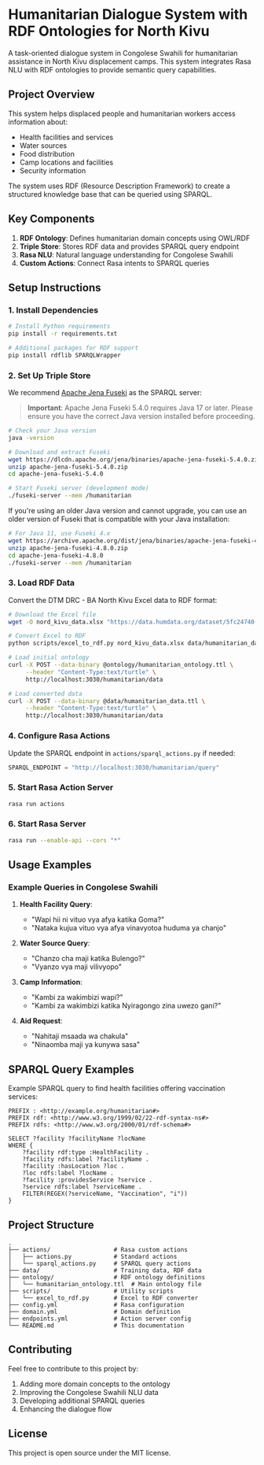 # Humanitarian Dialogue System with RDF Ontologies for North Kivu

A task-oriented dialogue system in Congolese Swahili for humanitarian assistance in North Kivu displacement camps. This system integrates Rasa NLU with RDF ontologies to provide semantic query capabilities.

## Project Overview

This system helps displaced people and humanitarian workers access information about:
- Health facilities and services
- Water sources
- Food distribution
- Camp locations and facilities
- Security information

The system uses RDF (Resource Description Framework) to create a structured knowledge base that can be queried using SPARQL.

## Key Components

1. **RDF Ontology**: Defines humanitarian domain concepts using OWL/RDF
2. **Triple Store**: Stores RDF data and provides SPARQL query endpoint
3. **Rasa NLU**: Natural language understanding for Congolese Swahili
4. **Custom Actions**: Connect Rasa intents to SPARQL queries

## Setup Instructions

### 1. Install Dependencies

```bash
# Install Python requirements
pip install -r requirements.txt

# Additional packages for RDF support
pip install rdflib SPARQLWrapper
```

### 2. Set Up Triple Store

We recommend [Apache Jena Fuseki](https://jena.apache.org/documentation/fuseki2/) as the SPARQL server:

> **Important**: Apache Jena Fuseki 5.4.0 requires Java 17 or later. Please ensure you have the correct Java version installed before proceeding.

```bash
# Check your Java version
java -version

# Download and extract Fuseki
wget https://dlcdn.apache.org/jena/binaries/apache-jena-fuseki-5.4.0.zip
unzip apache-jena-fuseki-5.4.0.zip
cd apache-jena-fuseki-5.4.0

# Start Fuseki server (development mode)
./fuseki-server --mem /humanitarian
```

If you're using an older Java version and cannot upgrade, you can use an older version of Fuseki that is compatible with your Java installation:

```bash
# For Java 11, use Fuseki 4.x
wget https://archive.apache.org/dist/jena/binaries/apache-jena-fuseki-4.8.0.zip
unzip apache-jena-fuseki-4.8.0.zip
cd apache-jena-fuseki-4.8.0
./fuseki-server --mem /humanitarian
```

### 3. Load RDF Data

Convert the DTM DRC - BA North Kivu Excel data to RDF format:

```bash
# Download the Excel file
wget -O nord_kivu_data.xlsx "https://data.humdata.org/dataset/5fc24740-a6f4-49b3-9187-220580828e9b/resource/bb5d4ef0-bbaa-4403-bad0-a4dad80267e2/download/oim_rdc_dtm_mt_nord-kivu_2024_2_public_hdx.xlsx"

# Convert Excel to RDF
python scripts/excel_to_rdf.py nord_kivu_data.xlsx data/humanitarian_data.ttl

# Load initial ontology
curl -X POST --data-binary @ontology/humanitarian_ontology.ttl \
     --header "Content-Type:text/turtle" \
     http://localhost:3030/humanitarian/data

# Load converted data
curl -X POST --data-binary @data/humanitarian_data.ttl \
     --header "Content-Type:text/turtle" \
     http://localhost:3030/humanitarian/data
```

### 4. Configure Rasa Actions

Update the SPARQL endpoint in `actions/sparql_actions.py` if needed:

```python
SPARQL_ENDPOINT = "http://localhost:3030/humanitarian/query"
```

### 5. Start Rasa Action Server

```bash
rasa run actions
```

### 6. Start Rasa Server

```bash
rasa run --enable-api --cors "*"
```

## Usage Examples

### Example Queries in Congolese Swahili

1. **Health Facility Query**:
   - "Wapi hii ni vituo vya afya katika Goma?"
   - "Nataka kujua vituo vya afya vinavyotoa huduma ya chanjo"

2. **Water Source Query**:
   - "Chanzo cha maji katika Bulengo?"
   - "Vyanzo vya maji vilivyopo"

3. **Camp Information**:
   - "Kambi za wakimbizi wapi?"
   - "Kambi za wakimbizi katika Nyiragongo zina uwezo gani?"

4. **Aid Request**:
   - "Nahitaji msaada wa chakula"
   - "Ninaomba maji ya kunywa sasa"

## SPARQL Query Examples

Example SPARQL query to find health facilities offering vaccination services:

```sparql
PREFIX : <http://example.org/humanitarian#>
PREFIX rdf: <http://www.w3.org/1999/02/22-rdf-syntax-ns#>
PREFIX rdfs: <http://www.w3.org/2000/01/rdf-schema#>

SELECT ?facility ?facilityName ?locName
WHERE {
    ?facility rdf:type :HealthFacility .
    ?facility rdfs:label ?facilityName .
    ?facility :hasLocation ?loc .
    ?loc rdfs:label ?locName .
    ?facility :providesService ?service .
    ?service rdfs:label ?serviceName .
    FILTER(REGEX(?serviceName, "Vaccination", "i"))
}
```

## Project Structure

```
.
├── actions/                  # Rasa custom actions
│   ├── actions.py            # Standard actions
│   └── sparql_actions.py     # SPARQL query actions
├── data/                     # Training data, RDF data
├── ontology/                 # RDF ontology definitions  
│   └── humanitarian_ontology.ttl  # Main ontology file
├── scripts/                  # Utility scripts
│   └── excel_to_rdf.py       # Excel to RDF converter
├── config.yml                # Rasa configuration
├── domain.yml                # Domain definition
├── endpoints.yml             # Action server config
└── README.md                 # This documentation
```

## Contributing

Feel free to contribute to this project by:
1. Adding more domain concepts to the ontology
2. Improving the Congolese Swahili NLU data
3. Developing additional SPARQL queries
4. Enhancing the dialogue flow

## License

This project is open source under the MIT license. 